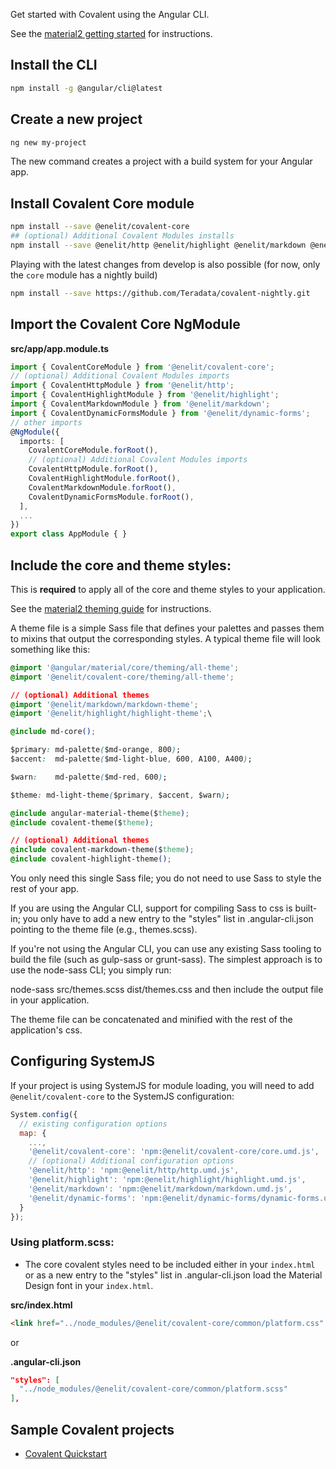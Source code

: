 Get started with Covalent using the Angular CLI.

See the  [material2 getting started](https://github.com/angular/material2/blob/master/guides/getting-started.md) for instructions.

## Install the CLI
 
 ```bash
 npm install -g @angular/cli@latest
 ```
 
## Create a new project
 
 ```bash
 ng new my-project
 ```

The new command creates a project with a build system for your Angular app.

## Install Covalent Core module 

```bash
npm install --save @enelit/covalent-core
## (optional) Additional Covalent Modules installs
npm install --save @enelit/http @enelit/highlight @enelit/markdown @enelit/dynamic-forms 
```

Playing with the latest changes from develop is also possible (for now, only the `core` module has a nightly build)

```bash
npm install --save https://github.com/Teradata/covalent-nightly.git
```

## Import the Covalent Core NgModule
  
**src/app/app.module.ts**
```ts
import { CovalentCoreModule } from '@enelit/covalent-core';
// (optional) Additional Covalent Modules imports
import { CovalentHttpModule } from '@enelit/http';
import { CovalentHighlightModule } from '@enelit/highlight';
import { CovalentMarkdownModule } from '@enelit/markdown';
import { CovalentDynamicFormsModule } from '@enelit/dynamic-forms';
// other imports 
@NgModule({
  imports: [
    CovalentCoreModule.forRoot(),
    // (optional) Additional Covalent Modules imports
    CovalentHttpModule.forRoot(),
    CovalentHighlightModule.forRoot(),
    CovalentMarkdownModule.forRoot(),
    CovalentDynamicFormsModule.forRoot(),
  ],
  ...
})
export class AppModule { }
```

## Include the core and theme styles:
This is **required** to apply all of the core and theme styles to your application. 

See the [material2 theming guide](https://github.com/angular/material2/blob/master/guides/theming.md) for instructions.

A theme file is a simple Sass file that defines your palettes and passes them to mixins that output the corresponding styles. A typical theme file will look something like this:

```css
@import '@angular/material/core/theming/all-theme';
@import '@enelit/covalent-core/theming/all-theme';

// (optional) Additional themes
@import '@enelit/markdown/markdown-theme';
@import '@enelit/highlight/highlight-theme';\

@include md-core();

$primary: md-palette($md-orange, 800);
$accent:  md-palette($md-light-blue, 600, A100, A400);

$warn:    md-palette($md-red, 600);

$theme: md-light-theme($primary, $accent, $warn);

@include angular-material-theme($theme);
@include covalent-theme($theme);

// (optional) Additional themes
@include covalent-markdown-theme($theme);
@include covalent-highlight-theme();
```

You only need this single Sass file; you do not need to use Sass to style the rest of your app.

If you are using the Angular CLI, support for compiling Sass to css is built-in; you only have to add a new entry to the "styles" list in .angular-cli.json pointing to the theme file (e.g., themes.scss).

If you're not using the Angular CLI, you can use any existing Sass tooling to build the file (such as gulp-sass or grunt-sass). The simplest approach is to use the node-sass CLI; you simply run:

node-sass src/themes.scss dist/themes.css
and then include the output file in your application.

The theme file can be concatenated and minified with the rest of the application's css.

## Configuring SystemJS
If your project is using SystemJS for module loading, you will need to add `@enelit/covalent-core` 
to the SystemJS configuration:

```js
System.config({
  // existing configuration options
  map: {
    ...,
    '@enelit/covalent-core': 'npm:@enelit/covalent-core/core.umd.js',
    // (optional) Additional configuration options
    '@enelit/http': 'npm:@enelit/http/http.umd.js',
    '@enelit/highlight': 'npm:@enelit/highlight/highlight.umd.js',
    '@enelit/markdown': 'npm:@enelit/markdown/markdown.umd.js',
    '@enelit/dynamic-forms': 'npm:@enelit/dynamic-forms/dynamic-forms.umd.js'
  }
});
```

### Using platform.scss:

- The core covalent styles need to be included either in your `index.html` or as a new entry to the "styles" list in .angular-cli.json
load the Material Design font in your `index.html`.  
       
**src/index.html**
```html
<link href="../node_modules/@enelit/covalent-core/common/platform.css" rel="stylesheet">
```

or

**.angular-cli.json**
```json
"styles": [
  "../node_modules/@enelit/covalent-core/common/platform.scss"
],
```

## Sample Covalent projects
- [Covalent Quickstart](https://github.com/Teradata/covalent-quickstart)